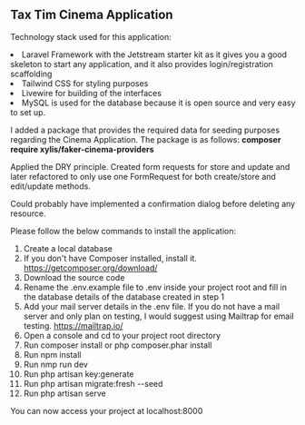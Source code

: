 ## Tax Tim Cinema Application

Technology stack used for this application:
<li>Laravel Framework with the Jetstream starter kit as it gives you a good skeleton to start any application, and it also provides login/registration scaffolding</li>
<li>Tailwind CSS for styling purposes</li>
<li>Livewire for building of the interfaces</li>
<li>MySQL is used for the database because it is open source and very easy to set up.</li>

<p>I added a package that provides the required data for seeding purposes regarding the Cinema Application. The package is as follows: <strong>composer require xylis/faker-cinema-providers</strong></p>

Applied the DRY principle. Created form requests for store and update and later refactored to only use one FormRequest for both create/store and edit/update methods.

Could probably have implemented a confirmation dialog before deleting any resource.

Please follow the below commands to install the application:

1. Create a local database
2. If you don't have Composer installed, install it. https://getcomposer.org/download/
3. Download the source code
4. Rename the .env.example file to .env inside your project root and fill in the database details of the database created in step 1
5. Add your mail server details in the .env file. If you do not have a mail server and only plan on testing, I would suggest using Mailtrap for email testing. https://mailtrap.io/
6. Open a console and cd to your project root directory
7. Run composer install or php composer.phar install
8. Run npm install
9. Run nmp run dev
10. Run php artisan key:generate
11. Run php artisan migrate:fresh --seed
12. Run php artisan serve

You can now access your project at localhost:8000
